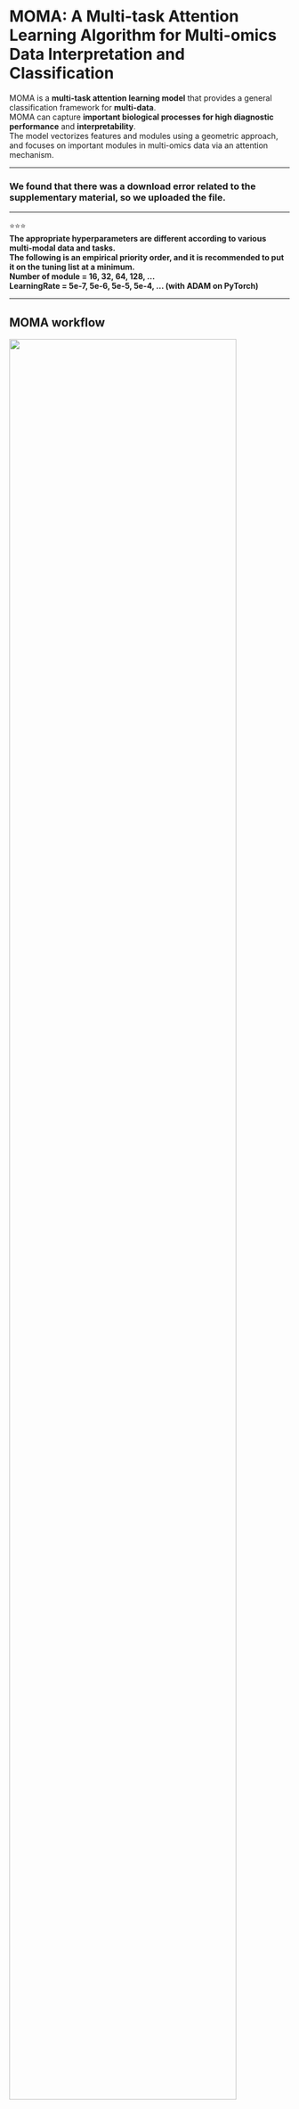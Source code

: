 # MOMA: A Multi-task Attention Learning Algorithm for Multi-omics Data Interpretation and Classification

MOMA is a **multi-task attention learning model** that provides a general classification framework for **multi-data**. <br/>
MOMA can capture **important biological processes for high diagnostic performance** and **interpretability**.<br/>
The model vectorizes features and modules using a geometric approach, and focuses on important modules in multi-omics data via an attention mechanism.

* * *

###  We found that there was a download error related to the supplementary material, so we uploaded the file. 

* * *
⭐⭐⭐<br/>
**The appropriate hyperparameters are different according to various multi-modal data and tasks.<br/>**
 **The following is an empirical priority order, and it is recommended to put it on the tuning list at a minimum.<br/>**
 **Number of module = 16, 32, 64, 128, ... <br/>**
 **LearningRate = 5e-7, 5e-6, 5e-5, 5e-4, ... (with ADAM on PyTorch) <br/>**
 
* * *
## MOMA workflow
<img src="https://user-images.githubusercontent.com/37695581/108037054-62285c80-707c-11eb-9048-380fac6e58d8.jpg" width="90%" height="90%"> 
<br/>
<img src="https://user-images.githubusercontent.com/37695581/108036374-7d469c80-707b-11eb-9392-1498bd00be32.png" width="90%" height="90%">

## Example
Check dependencies in requirements.txt, and necessarily run
```
pip install -r requirements.txt
```
Example codes that employ MOMA to build classifiers of simulation data are included in the /[Example/](https://https://github.com/DMCB-GIST/MOMA/tree/main/Example)   folder and /[MOMA/MOMA_toy_example.ipynb](https://https://https://github.com/DMCB-GIST/MOMA/blob/main/MOMA/MOMA_toy_example.ipynb).<br/>
